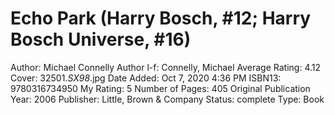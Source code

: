 # Echo Park (Harry Bosch, #12; Harry Bosch Universe, #16)

Author: Michael Connelly
Author l-f: Connelly, Michael
Average Rating: 4.12
Cover: 32501._SX98_.jpg
Date Added: Oct 7, 2020 4:36 PM
ISBN13: 9780316734950
My Rating: 5
Number of Pages: 405
Original Publication Year: 2006
Publisher: Little, Brown & Company
Status: complete
Type: Book